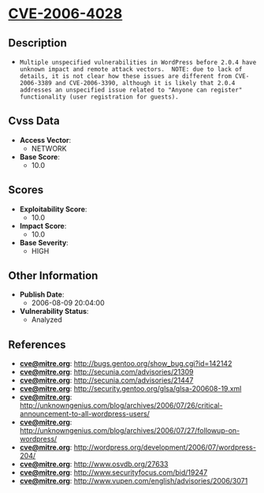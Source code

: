 
# [CVE-2006-4028](https://cve.mitre.org/cgi-bin/cvename.cgi?name=CVE-2006-4028)

## Description

- `Multiple unspecified vulnerabilities in WordPress before 2.0.4 have unknown impact and remote attack vectors.  NOTE: due to lack of details, it is not clear how these issues are different from CVE-2006-3389 and CVE-2006-3390, although it is likely that 2.0.4 addresses an unspecified issue related to "Anyone can register" functionality (user registration for guests).`

## Cvss Data

- **Access Vector**:
  - NETWORK
- **Base Score**:
  - 10.0

## Scores

- **Exploitability Score**:
  - 10.0
- **Impact Score**:
  - 10.0
- **Base Severity**:
  - HIGH

## Other Information

- **Publish Date**:
  - 2006-08-09 20:04:00
- **Vulnerability Status**:
  - Analyzed

## References

- **cve@mitre.org**: http://bugs.gentoo.org/show_bug.cgi?id=142142
- **cve@mitre.org**: http://secunia.com/advisories/21309
- **cve@mitre.org**: http://secunia.com/advisories/21447
- **cve@mitre.org**: http://security.gentoo.org/glsa/glsa-200608-19.xml
- **cve@mitre.org**: http://unknowngenius.com/blog/archives/2006/07/26/critical-announcement-to-all-wordpress-users/
- **cve@mitre.org**: http://unknowngenius.com/blog/archives/2006/07/27/followup-on-wordpress/
- **cve@mitre.org**: http://wordpress.org/development/2006/07/wordpress-204/
- **cve@mitre.org**: http://www.osvdb.org/27633
- **cve@mitre.org**: http://www.securityfocus.com/bid/19247
- **cve@mitre.org**: http://www.vupen.com/english/advisories/2006/3071
